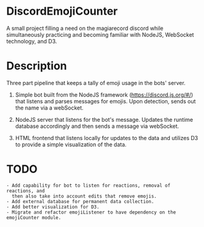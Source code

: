 # DiscordEmojiCounter

A small project filling a need on the magiarecord discord while simultaneously
practicing and becoming familiar with NodeJS, WebSocket technology, and D3. 

# Description

Three part pipeline that keeps a tally of emoji usage in the bots' server. 

1. Simple bot built from the NodeJS framework (https://discord.js.org/#/) that
   listens and parses messages for emojis. Upon detection, sends out the name
via a webSocket.

2. NodeJS server that listens for the bot's message. Updates the runtime
   database accordingly and then sends a message via webSocket.

3. HTML frontend that listens locally for updates to the data and utilizes D3 to provide
   a simple visualization of the data.


# TODO
    - Add capability for bot to listen for reactions, removal of reactions, and
      then also take into account edits that remove emojis.
    - Add external database for permanent data collection.
    - Add better visualization for D3.
    - Migrate and refactor emojiListener to have dependency on the emojiCounter module.
